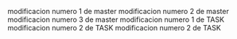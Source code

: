 modificacion numero 1 de master
modificacion numero 2 de master
modificacion numero 3 de master
modificacion numero 1 de TASK
modificacion numero 2 de TASK
modificacion numero 2 de TASK
